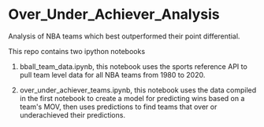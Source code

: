 # Over_Under_Achiever_Analysis
Analysis of NBA teams which best outperformed their point differential.

This repo contains two ipython notebooks
1) bball_team_data.ipynb, this notebook uses the sports reference API to pull team level data for all NBA teams from 1980 to 2020.

2) over_under_achiever_teams.ipynb, this notebook uses the data compiled in the first notebook to create a model for predicting wins based on a team's MOV, then uses predictions to find teams that over or underachieved their predictions.
